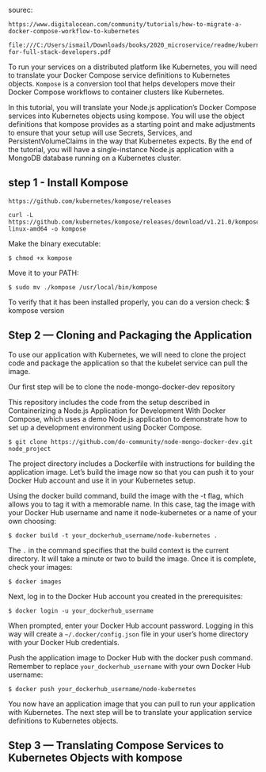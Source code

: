 sourec: 

    https://www.digitalocean.com/community/tutorials/how-to-migrate-a-docker-compose-workflow-to-kubernetes

    file:///C:/Users/ismail/Downloads/books/2020_microservice/readme/kubernetes-for-full-stack-developers.pdf

To run your services on a distributed platform like Kubernetes, you will need to translate your Docker Compose service definitions to Kubernetes objects. `Kompose` is a conversion tool that helps developers move their Docker Compose workflows to container clusters like Kubernetes.

In this tutorial, you will translate your Node.js application’s Docker Compose services into Kubernetes objects using kompose. You will use the object definitions that kompose provides as a starting point and make adjustments to ensure that your setup will use Secrets, Services, and PersistentVolumeClaims in the way that Kubernetes expects. By the end of the tutorial, you will have a single-instance Node.js application with a MongoDB database running on a Kubernetes cluster.

## step 1 - Install Kompose
    
    https://github.com/kubernetes/kompose/releases

    curl -L https://github.com/kubernetes/kompose/releases/download/v1.21.0/kompose-linux-amd64 -o kompose

Make the binary executable:
    
    $ chmod +x kompose

Move it to your PATH:
    
    $ sudo mv ./kompose /usr/local/bin/kompose

To verify that it has been installed properly, you can do a version check:
$ kompose version

## Step 2 — Cloning and Packaging the Application

To use our application with Kubernetes, we will need to clone the project
code and package the application so that the kubelet service can pull the
image.

Our first step will be to clone the node-mongo-docker-dev repository

This repository includes the code from the setup described in Containerizing a Node.js Application for Development With Docker Compose, which uses a demo Node.js application to demonstrate how to set up a development environment using Docker Compose.
    
    $ git clone https://github.com/do-community/node-mongo-docker-dev.git node_project 

The project directory includes a Dockerfile with instructions for building the application image. Let’s build the image now so that you can push it to your Docker Hub account and use it in your Kubernetes setup.

Using the docker build command, build the image with the -t flag, which allows you to tag it with a memorable name. In this case, tag the image with your Docker Hub username and name it node-kubernetes or a name of your own choosing:

    $ docker build -t your_dockerhub_username/node-kubernetes .

The ` . ` in the command specifies that the build context is the current directory.
It will take a minute or two to build the image. Once it is complete, check your images:

  `$ docker images`

Next, log in to the Docker Hub account you created in the prerequisites:

  `$ docker login -u your_dockerhub_username`

When prompted, enter your Docker Hub account password. Logging in this way will create a `~/.docker/config.json` file in your user’s home directory with your Docker Hub credentials.

Push the application image to Docker Hub with the docker push command. Remember to replace `your_dockerhub_username` with your own Docker Hub username:

  `$ docker push your_dockerhub_username/node-kubernetes`

You now have an application image that you can pull to run your application with Kubernetes. The next step will be to translate your application service definitions to Kubernetes objects.

## Step 3 — Translating Compose Services to Kubernetes Objects with kompose


